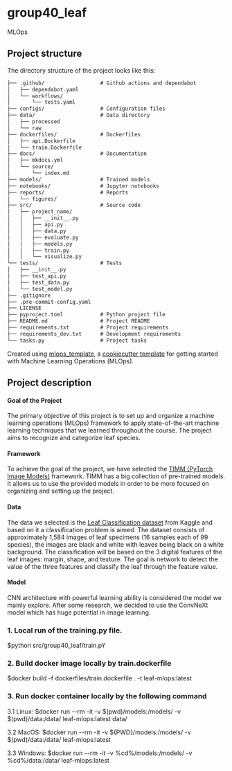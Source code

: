 # group40_leaf

MLOps 

## Project structure

The directory structure of the project looks like this:

```txt
├── .github/                  # Github actions and dependabot
│   ├── dependabot.yaml
│   └── workflows/
│       └── tests.yaml
├── configs/                  # Configuration files
├── data/                     # Data directory
│   ├── processed
│   └── raw
├── dockerfiles/              # Dockerfiles
│   ├── api.Dockerfile
│   └── train.Dockerfile
├── docs/                     # Documentation
│   ├── mkdocs.yml
│   └── source/
│       └── index.md
├── models/                   # Trained models
├── notebooks/                # Jupyter notebooks
├── reports/                  # Reports
│   └── figures/
├── src/                      # Source code
│   ├── project_name/
│   │   ├── __init__.py
│   │   ├── api.py
│   │   ├── data.py
│   │   ├── evaluate.py
│   │   ├── models.py
│   │   ├── train.py
│   │   └── visualize.py
└── tests/                    # Tests
│   ├── __init__.py
│   ├── test_api.py
│   ├── test_data.py
│   └── test_model.py
├── .gitignore
├── .pre-commit-config.yaml
├── LICENSE
├── pyproject.toml            # Python project file
├── README.md                 # Project README
├── requirements.txt          # Project requirements
├── requirements_dev.txt      # Development requirements
└── tasks.py                  # Project tasks
```

Created using [mlops_template](https://github.com/SkafteNicki/mlops_template),
a [cookiecutter template](https://github.com/cookiecutter/cookiecutter) for getting
started with Machine Learning Operations (MLOps).

## Project description

#### Goal of the Project
The primary objective of this project is to set up and organize a machine learning operations (MLOps) framework to apply state-of-the-art machine learning techniques that we learned throughout the course. The project aims to recognize and categorize leaf species.

#### Framework
To achieve the goal of the project, we have selected the [TIMM (PyTorch Image Models)](https://github.com/huggingface/pytorch-image-models) framework. TIMM has a big collection of pre-trained models. It allows us to use the provided models in order to be more focused on organizing and setting up the project.  

#### Data
The data we selected is the [Leaf Classification dataset](https://www.kaggle.com/c/leaf-classification/data?select=test.csv.zip) from Kaggle and based on it a classification problem is aimed. The dataset consists of approximately 1,584 images of leaf specimens (16 samples each of 99 species),  the images are black and white with leaves being black on a white background. The classification will be based on the 3 digital features of the leaf images: margin, shape, and texture. The goal is network to detect the value of the three features and classify the leaf through the feature value.

#### Model
CNN architecture with powerful learning ability is considered the model we mainly explore. After some research, we decided to use the ConvNeXt model which has huge potential in image learning.


### 1. Local run of the training.py file.
$python src/group40_leaf/train.pY

### 2. Build docker image locally by train.dockerfile 
$docker build -f dockerfiles/train.dockerfile . -t leaf-mlops:latest

### 3. Run docker container locally by the following command 

3.1 Linux:
$docker run --rm -it -v $(pwd)/models:/models/ -v $(pwd)/data:/data/ leaf-mlops:latest data/

3.2 MacOS:
$docker run --rm -it -v ${PWD}/models:/models/ -v $(pwd)/data:/data/ leaf-mlops:latest

3.3 Windows:
$docker run --rm -it -v %cd%/models:/models/ -v %cd%/data:/data/ leaf-mlops:latest